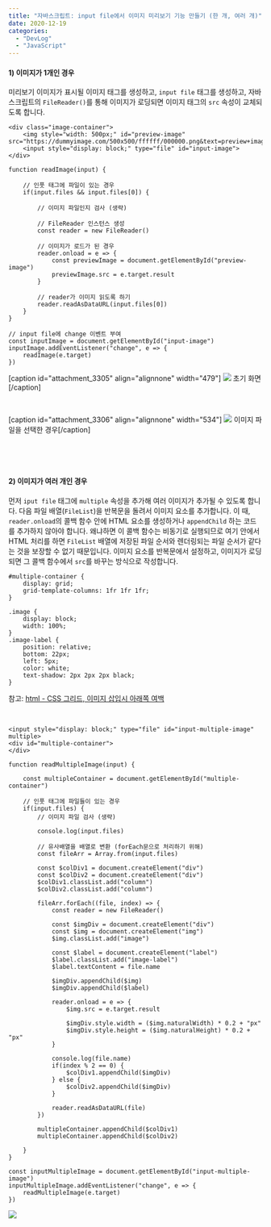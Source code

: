 ```yaml
---
title: "자바스크립트: input file에서 이미지 미리보기 기능 만들기 (한 개, 여러 개)"
date: 2020-12-19
categories: 
  - "DevLog"
  - "JavaScript"
---
```


#### **1) 이미지가 1개인 경우**

미리보기 이미지가 표시될 이미지 태그를 생성하고, `input file` 태그를 생성하고, 자바스크립트의 `FileReader()`를 통해 이미지가 로딩되면 이미지 태그의 `src` 속성이 교체되도록 합니다.

```
<div class="image-container">
    <img style="width: 500px;" id="preview-image" src="https://dummyimage.com/500x500/ffffff/000000.png&text=preview+image">
    <input style="display: block;" type="file" id="input-image">
</div>
```

```
function readImage(input) {

    // 인풋 태그에 파일이 있는 경우
    if(input.files && input.files[0]) {

        // 이미지 파일인지 검사 (생략)

        // FileReader 인스턴스 생성
        const reader = new FileReader()

        // 이미지가 로드가 된 경우
        reader.onload = e => {
            const previewImage = document.getElementById("preview-image")
            previewImage.src = e.target.result
        }

        // reader가 이미지 읽도록 하기
        reader.readAsDataURL(input.files[0])
    }
}

// input file에 change 이벤트 부여
const inputImage = document.getElementById("input-image")
inputImage.addEventListener("change", e => {
    readImage(e.target)
})
```

\[caption id="attachment\_3305" align="alignnone" width="479"\] ![](/assets/img/wp-content/uploads/2020/12/스크린샷-2020-12-19-오후-1.09.58.png) 초기 화면\[/caption\]

 

\[caption id="attachment\_3306" align="alignnone" width="534"\] ![](/assets/img/wp-content/uploads/2020/12/스크린샷-2020-12-19-오후-1.10.31.png) 이미지 파일을 선택한 경우\[/caption\]

 

 

#### **2) 이미지가 여러 개인 경우**

먼저 `iput file` 태그에 `multiple` 속성을 추가해 여러 이미지가 추가될 수 있도록 합니다. 다음 파일 배열(`FileList`)을 반복문을 돌려서 이미지 요소를 추가합니다. 이 때, `reader.onload`의 콜백 함수 안에 HTML 요소를 생성하거나 `appendChild` 하는 코드를 추가하지 않아야 합니다. 왜냐하면 이 콜백 함수는 비동기로 실행되므로 여기 안에서 HTML 처리를 하면 `FileList` 배열에 저장된 파일 순서와 렌더링되는 파일 순서가 같다는 것을 보장할 수 없기 때문입니다. 이미지 요소를 반복문에서 설정하고, 이미지가 로딩되면 그 콜백 함수에서 `src`를 바꾸는 방식으로 작성합니다.

```
#multiple-container {
    display: grid;
    grid-template-columns: 1fr 1fr 1fr;
}

.image {
    display: block;
    width: 100%;
}
.image-label {
    position: relative;
    bottom: 22px;
    left: 5px;
    color: white;
    text-shadow: 2px 2px 2px black;
}
```

참고: [html - CSS 그리드, 이미지 삽입시 아래쪽 여백](https://www.python2.net/questions-17934.htm)

 

```
<input style="display: block;" type="file" id="input-multiple-image" multiple>
<div id="multiple-container">
</div>
```

```
function readMultipleImage(input) {

    const multipleContainer = document.getElementById("multiple-container")
    
    // 인풋 태그에 파일들이 있는 경우
    if(input.files) {
        // 이미지 파일 검사 (생략)

        console.log(input.files)

        // 유사배열을 배열로 변환 (forEach문으로 처리하기 위해)
        const fileArr = Array.from(input.files)

        const $colDiv1 = document.createElement("div")
        const $colDiv2 = document.createElement("div")
        $colDiv1.classList.add("column")
        $colDiv2.classList.add("column")

        fileArr.forEach((file, index) => {
            const reader = new FileReader()

            const $imgDiv = document.createElement("div")   
            const $img = document.createElement("img")
            $img.classList.add("image")

            const $label = document.createElement("label")
            $label.classList.add("image-label")
            $label.textContent = file.name

            $imgDiv.appendChild($img)
            $imgDiv.appendChild($label)

            reader.onload = e => {
                $img.src = e.target.result
                
                $imgDiv.style.width = ($img.naturalWidth) * 0.2 + "px"
                $imgDiv.style.height = ($img.naturalHeight) * 0.2 + "px"
            }
            
            console.log(file.name)
            if(index % 2 == 0) {
                $colDiv1.appendChild($imgDiv)
            } else {
                $colDiv2.appendChild($imgDiv)
            }
            
            reader.readAsDataURL(file)
        })

        multipleContainer.appendChild($colDiv1)
        multipleContainer.appendChild($colDiv2)

    }
}

const inputMultipleImage = document.getElementById("input-multiple-image")
inputMultipleImage.addEventListener("change", e => {
    readMultipleImage(e.target)
})
```

 ![](/assets/img/wp-content/uploads/2020/12/스크린샷-2020-12-19-오후-2.47.17.jpg)
